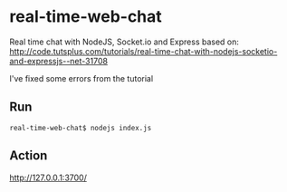 real-time-web-chat
===============

Real time chat with NodeJS, Socket.io and Express based on:
http://code.tutsplus.com/tutorials/real-time-chat-with-nodejs-socketio-and-expressjs--net-31708

I've fixed some errors from the tutorial

Run
-----------
<code>real-time-web-chat$ nodejs index.js</code>

Action
-----------
http://127.0.0.1:3700/

